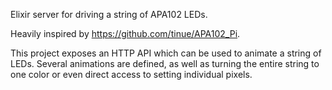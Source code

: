 Elixir server for driving a string of APA102 LEDs.

Heavily inspired by https://github.com/tinue/APA102_Pi.

This project exposes an HTTP API which can be used to animate a string of LEDs. Several animations are defined, as well as turning the entire string to one color or even direct access to setting individual pixels.
